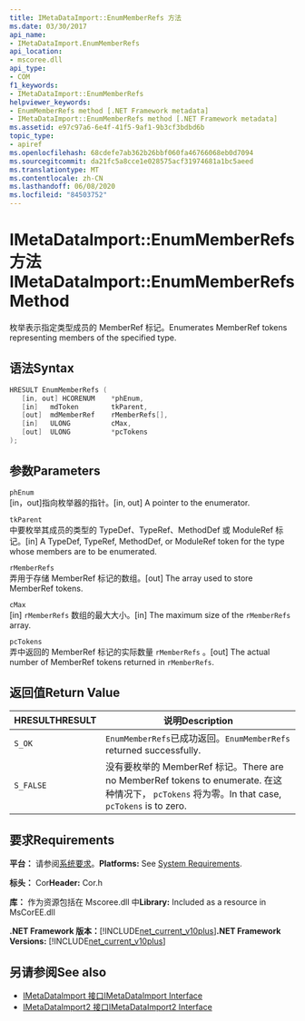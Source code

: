 ```yaml
---
title: IMetaDataImport::EnumMemberRefs 方法
ms.date: 03/30/2017
api_name:
- IMetaDataImport.EnumMemberRefs
api_location:
- mscoree.dll
api_type:
- COM
f1_keywords:
- IMetaDataImport::EnumMemberRefs
helpviewer_keywords:
- EnumMemberRefs method [.NET Framework metadata]
- IMetaDataImport::EnumMemberRefs method [.NET Framework metadata]
ms.assetid: e97c97a6-6e4f-41f5-9af1-9b3cf3bdbd6b
topic_type:
- apiref
ms.openlocfilehash: 68cdefe7ab362b26bbf060fa46766068eb0d7094
ms.sourcegitcommit: da21fc5a8cce1e028575acf31974681a1bc5aeed
ms.translationtype: MT
ms.contentlocale: zh-CN
ms.lasthandoff: 06/08/2020
ms.locfileid: "84503752"
---
```

# <a name="imetadataimportenummemberrefs-method"></a><span data-ttu-id="3a658-102">IMetaDataImport::EnumMemberRefs 方法</span><span class="sxs-lookup"><span data-stu-id="3a658-102">IMetaDataImport::EnumMemberRefs Method</span></span>
<span data-ttu-id="3a658-103">枚举表示指定类型成员的 MemberRef 标记。</span><span class="sxs-lookup"><span data-stu-id="3a658-103">Enumerates MemberRef tokens representing members of the specified type.</span></span>  
  
## <a name="syntax"></a><span data-ttu-id="3a658-104">语法</span><span class="sxs-lookup"><span data-stu-id="3a658-104">Syntax</span></span>  
  
```cpp  
HRESULT EnumMemberRefs (  
   [in, out] HCORENUM    *phEnum,
   [in]   mdToken        tkParent,
   [out]  mdMemberRef    rMemberRefs[],
   [in]   ULONG          cMax,
   [out]  ULONG          *pcTokens  
);  
```  
  
## <a name="parameters"></a><span data-ttu-id="3a658-105">参数</span><span class="sxs-lookup"><span data-stu-id="3a658-105">Parameters</span></span>  
 `phEnum`  
 <span data-ttu-id="3a658-106">[in，out]指向枚举器的指针。</span><span class="sxs-lookup"><span data-stu-id="3a658-106">[in, out] A pointer to the enumerator.</span></span>  
  
 `tkParent`  
 <span data-ttu-id="3a658-107">中要枚举其成员的类型的 TypeDef、TypeRef、MethodDef 或 ModuleRef 标记。</span><span class="sxs-lookup"><span data-stu-id="3a658-107">[in] A TypeDef, TypeRef, MethodDef, or ModuleRef token for the type whose members are to be enumerated.</span></span>  
  
 `rMemberRefs`  
 <span data-ttu-id="3a658-108">弄用于存储 MemberRef 标记的数组。</span><span class="sxs-lookup"><span data-stu-id="3a658-108">[out] The array used to store MemberRef tokens.</span></span>  
  
 `cMax`  
 <span data-ttu-id="3a658-109">[in] `rMemberRefs` 数组的最大大小。</span><span class="sxs-lookup"><span data-stu-id="3a658-109">[in] The maximum size of the `rMemberRefs` array.</span></span>  
  
 `pcTokens`  
 <span data-ttu-id="3a658-110">弄中返回的 MemberRef 标记的实际数量 `rMemberRefs` 。</span><span class="sxs-lookup"><span data-stu-id="3a658-110">[out] The actual number of MemberRef tokens returned in `rMemberRefs`.</span></span>  
  
## <a name="return-value"></a><span data-ttu-id="3a658-111">返回值</span><span class="sxs-lookup"><span data-stu-id="3a658-111">Return Value</span></span>  
  
|<span data-ttu-id="3a658-112">HRESULT</span><span class="sxs-lookup"><span data-stu-id="3a658-112">HRESULT</span></span>|<span data-ttu-id="3a658-113">说明</span><span class="sxs-lookup"><span data-stu-id="3a658-113">Description</span></span>|  
|-------------|-----------------|  
|`S_OK`|<span data-ttu-id="3a658-114">`EnumMemberRefs`已成功返回。</span><span class="sxs-lookup"><span data-stu-id="3a658-114">`EnumMemberRefs` returned successfully.</span></span>|  
|`S_FALSE`|<span data-ttu-id="3a658-115">没有要枚举的 MemberRef 标记。</span><span class="sxs-lookup"><span data-stu-id="3a658-115">There are no MemberRef tokens to enumerate.</span></span> <span data-ttu-id="3a658-116">在这种情况下， `pcTokens` 将为零。</span><span class="sxs-lookup"><span data-stu-id="3a658-116">In that case, `pcTokens` is to zero.</span></span>|  
  
## <a name="requirements"></a><span data-ttu-id="3a658-117">要求</span><span class="sxs-lookup"><span data-stu-id="3a658-117">Requirements</span></span>  
 <span data-ttu-id="3a658-118">**平台：** 请参阅[系统要求](../../get-started/system-requirements.md)。</span><span class="sxs-lookup"><span data-stu-id="3a658-118">**Platforms:** See [System Requirements](../../get-started/system-requirements.md).</span></span>  
  
 <span data-ttu-id="3a658-119">**标头：** Cor</span><span class="sxs-lookup"><span data-stu-id="3a658-119">**Header:** Cor.h</span></span>  
  
 <span data-ttu-id="3a658-120">**库：** 作为资源包括在 Mscoree.dll 中</span><span class="sxs-lookup"><span data-stu-id="3a658-120">**Library:** Included as a resource in MsCorEE.dll</span></span>  
  
 <span data-ttu-id="3a658-121">**.NET Framework 版本：**[!INCLUDE[net_current_v10plus](../../../../includes/net-current-v10plus-md.md)]</span><span class="sxs-lookup"><span data-stu-id="3a658-121">**.NET Framework Versions:** [!INCLUDE[net_current_v10plus](../../../../includes/net-current-v10plus-md.md)]</span></span>  
  
## <a name="see-also"></a><span data-ttu-id="3a658-122">另请参阅</span><span class="sxs-lookup"><span data-stu-id="3a658-122">See also</span></span>

- [<span data-ttu-id="3a658-123">IMetaDataImport 接口</span><span class="sxs-lookup"><span data-stu-id="3a658-123">IMetaDataImport Interface</span></span>](imetadataimport-interface.md)
- [<span data-ttu-id="3a658-124">IMetaDataImport2 接口</span><span class="sxs-lookup"><span data-stu-id="3a658-124">IMetaDataImport2 Interface</span></span>](imetadataimport2-interface.md)
